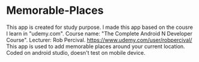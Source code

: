 # Memorable-Places
This app is created for study purpose.
I made this app based on the cousre I learn in "udemy.com".
Course name: "The Complete Android N Developer Course".
Lecturer: Rob Percival.
https://www.udemy.com/user/robpercival/
This app is used to add memorable places around your current location.
Coded on android studio, doesn't test on mobile device.